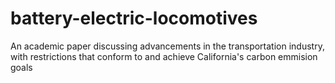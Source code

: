 # battery-electric-locomotives
An academic paper discussing advancements in the transportation industry, with restrictions that conform to and achieve California's carbon emmision goals
